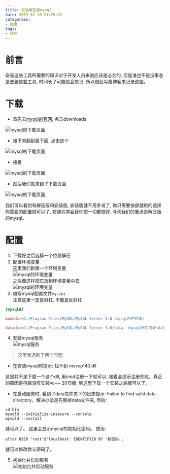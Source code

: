 ```yaml
---
title: 安装解压版mysql
date: 2019-01-10 21:29:32
categories:
- 运维
tags:
- 软件
---
```


# 前言

安装这些工具所需要的知识对于开发人员来说应该是必会的, 但是谁也不是没事总是去装这些工具, 时间长了可能就会忘记, 所以借此写篇博客来记录这些。

<!--more-->

# 下载

* 首先去[mysql的官网]("https://dev.mysql.com"), 点击downloads

![mysql的下载页面](/images/software-setup/mysql/mysql-setup1.jpg)

* 接下来翻到最下面, 点击这个

![mysql的下载页面](/images/software-setup/mysql/mysql-setup2.jpg)

* 接着

![mysql的下载页面](/images/software-setup/mysql/mysql-setup3.jpg)

* 然后我们就来到了下载页面

![mysql的下载页面](/images/software-setup/mysql/mysql-setup4.jpg)

我们可以看到有解压版和安装版, 安装版就不用多说了, 你只需要按部就班的选择你需要的配置就可以了, 安装程序会替你把一切都做好, 今天我们的重点是解压版的mysql。

# 配置

1. 下载好之后选择一个位置解压
2. 配置环境变量<br>这里我们新建一个环境变量<br>![mysql的环境变量](/images/software-setup/mysql/mysql-setup5.jpg)<br>之后像这样把它放到环境变量中去<br>![mysql的环境变量](/images/software-setup/mysql/mysql-setup6.jpg)
3. 编写mysql配置文件`my.ini`<br>注意这里一定是斜杠, 不能是反斜杠

```ini
[mysqld] 

basedir=C:/Program Files/MySQL/MySQL Server 5.6（mysql所在目录） 

datadir=C:/Program Files/MySQL/MySQL Server 5.6/data （mysql所在目录\data）
```

4. 安装mysql服务<br>![mysql服务](/images/software-setup/mysql/mysql-setup7.jpg)
> 这里我遇到了两个问题:
* 在安装mysql时提示: 找不到 msvcp140.dll

这里并不是下载一个这个dll, 用cmd注册一下就可以, 接着会提示注册失败。真正的原因是电脑没有安装vc++ 2015版, 到[这里](https://www.microsoft.com/en-us/download/details.aspx?id=53587)下载一个安装之后就可以了。

* 在启动服务时, 看到了data文件夹下的日志提示: Failed to find valid data directory。解决办法是先删掉data文件夹, 然后:

```
cd bin
mysqld --initialize-insecure --console
mysqld --install
```

就可以了。
这里会显示mysql的初始化密码。
使用:

```
alter USER 'root'@'localhost' IDENTIFIED BY '新密码';
```
就可以修改默认密码了。

5. 初始化并启动服务<br>![初始化并启动服务](/images/software-setup/mysql/mysql-setup8.jpg)
